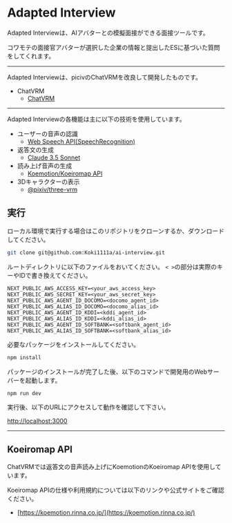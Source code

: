 # Adapted Interview

Adapted Interviewは、AIアバターとの模擬面接ができる面接ツールです。

コワモテの面接官アバターが選択した企業の情報と提出したESに基づいた質問をしてくれます。

---

Adapted Interviewは、picivのChatVRMを改良して開発したものです。

- ChatVRM
    - [ChatVRM](https://github.com/pixiv/ChatVRM)

---

Adapted Interviewの各機能は主に以下の技術を使用しています。

- ユーザーの音声の認識
    - [Web Speech API(SpeechRecognition)](https://developer.mozilla.org/ja/docs/Web/API/SpeechRecognition)
- 返答文の生成
    - [Claude 3.5 Sonnet](https://aws.amazon.com/jp/bedrock/claude/)
- 読み上げ音声の生成
    - [Koemotion/Koeiromap API](https://koemotion.rinna.co.jp/)
- 3Dキャラクターの表示
    - [@pixiv/three-vrm](https://github.com/pixiv/three-vrm)


## 実行
ローカル環境で実行する場合はこのリポジトリをクローンするか、ダウンロードしてください。
```bash
git clone git@github.com:Koki1111a/ai-interview.git
```

ルートディレクトリに以下のファイルをおいてください。
`< >`の部分は実際のキーやIDで書き換えてください。
```.env
NEXT_PUBLIC_AWS_ACCESS_KEY=<your_aws_access_key>
NEXT_PUBLIC_AWS_SECRET_KEY=<your_aws_secret_key>
NEXT_PUBLIC_AWS_AGENT_ID_DOCOMO=<docomo_agent_id>
NEXT_PUBLIC_AWS_ALIAS_ID_DOCOMO=<docomo_alias_id>
NEXT_PUBLIC_AWS_AGENT_ID_KDDI=<kddi_agent_id>
NEXT_PUBLIC_AWS_ALIAS_ID_KDDI=<kddi_alias_id>
NEXT_PUBLIC_AWS_AGENT_ID_SOFTBANK=<softbank_agent_id>
NEXT_PUBLIC_AWS_ALIAS_ID_SOFTBANK=<softbank_alias_id>
```

必要なパッケージをインストールしてください。
```bash
npm install
```

パッケージのインストールが完了した後、以下のコマンドで開発用のWebサーバーを起動します。
```bash
npm run dev
```

実行後、以下のURLにアクセスして動作を確認して下さい。

[http://localhost:3000](http://localhost:3000) 


---

## Koeiromap API
ChatVRMでは返答文の音声読み上げにKoemotionのKoeiromap APIを使用しています。

Koeiromap APIの仕様や利用規約については以下のリンクや公式サイトをご確認ください。

- [https://koemotion.rinna.co.jp/](https://koemotion.rinna.co.jp/)
